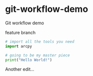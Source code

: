 # git-workflow-demo
Git workflow demo


feature branch 

```python
# import all the tools you need
import arcpy

# going to be my master piece
print("Hello World!")
```

Another edit...
